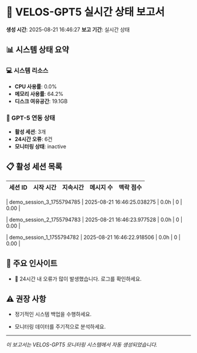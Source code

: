 
# 🧠 VELOS-GPT5 실시간 상태 보고서

**생성 시간**: 2025-08-21 16:46:27
**보고 기간**: 실시간 상태

## 📊 시스템 상태 요약

### 💻 시스템 리소스
- **CPU 사용률**: 0.0%
- **메모리 사용률**: 64.2%
- **디스크 여유공간**: 19.1GB

### 🧠 GPT-5 연동 상태
- **활성 세션**: 3개
- **24시간 오류**: 6건
- **모니터링 상태**: inactive

## 📋 활성 세션 목록


| 세션 ID | 시작 시간 | 지속시간 | 메시지 수 | 맥락 점수 |
|---------|----------|----------|-----------|-----------|

| demo_session_3_1755794785 | 2025-08-21 16:46:25.038275 | 0.0h | 0 | 0.00 |

| demo_session_2_1755794783 | 2025-08-21 16:46:23.977528 | 0.0h | 0 | 0.00 |

| demo_session_1_1755794782 | 2025-08-21 16:46:22.918506 | 0.0h | 0 | 0.00 |



## 🎯 주요 인사이트



- 🔴 24시간 내 오류가 많이 발생했습니다. 로그를 확인하세요.



## ⚠️ 권장 사항



- 정기적인 시스템 백업을 수행하세요.

- 모니터링 데이터를 주기적으로 분석하세요.



---
*이 보고서는 VELOS-GPT5 모니터링 시스템에서 자동 생성되었습니다.*
